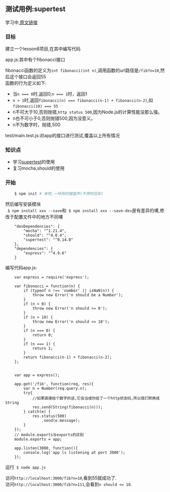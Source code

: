 ## 测试用例:supertest

学习中,[原文链接](https://github.com/alsotang/node-lessons/tree/master/lesson8)

### 目标

建立一个lesson8项目,在其中编写代码     

app.js:其中有个fibonacci接口

fibonacci函数的定义为`int fibonacci(int n)`,调用函数的url路径是`/fib?n=10`,然后这个接口会返回55    
函数的行为定义如下:    

- 当`n === 0`时,返回0;`n === 1`时，返回1
- `n > 1`时,返回`fibonacci(n) === fibonacci(n-1) + fibonacci(n-2)`,如`fibonacci(10) === 55`
- n不可大于10,否则抛错,`http status 500`,因为Node.js的计算性能没那么强。
- n也不可小于0,否则抛错500,因为没意义。
- n不为数字时，抛错,500

test/main.test.js:对app的接口进行测试,覆盖以上所有情况

### 知识点

- 学习[supertest](https://github.com/tj/supertest )的使用
- 复习mocha,should的使用

### 开始

``` bash
    $ npm init # 来吧,一阵阵的键盘声(不停的回车)
```

然后编写安装模块    
` $ npm install xxx --save`和` $ npm install xxx --save-dev`是有差异的噢,修改于配置文件中的地方不同噢

``` config
    "devDependencies": {
        "mocha": "^1.21.4",
        "should": "^4.0.4",
        "supertest": "^0.14.0"
    },
    "dependencies": {
        "express": "^4.9.6"
    }
```

编写代码app.js:

``` code
    var express = require('express');

    var fibonacci = function(n) {
        if (typeof n !== 'number' || isNaN(n)) {
            throw new Error('n should be a Number');
        }
        if (n < 0) {
            throw new Error('n should >= 0');
        }
        if (n > 10) {
            throw new Error('n should <= 10');
        }
        if (n === 0) {
            return 0;
        }
        if (n === 1) {
            return 1;
        }
        return fibonacci(n-1) + fibonacci(n-2);
    };


    var app = express();

    app.get('/fib', function(req, res){
        var n = Number(req.query.n);
        try{
            //如果直接给个数字的话,它会当成你给了一个http状态码,所以我们转换成String
            res.send(String(fibonacci(n)));
        } catch(e) {
            res.status(500)
                .send(e.message);
        }
    });
    // module.exports与exports的区别
    module.exports = app;

    app.listen(3000, function(){
        console.log('app ls listening at port 3000');
    });

```

运行` $ node app.js`

访问`http://localhost:3000/fib?n=10`,看到55就成功了.    
访问`http://localhost:3000/fib?n=111`,会看到`n should <= 10`.    

